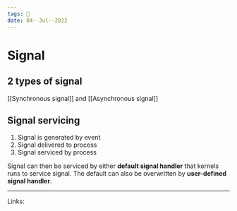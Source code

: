 ```yaml
---
tags: 🌱
date: 04--Jul--2022
---
```


# Signal

## 2 types of signal

[[Synchronous signal]] and [[Asynchronous signal]]

## Signal servicing

1. Signal is generated by event
2. Signal delivered to process
3. Signal serviced by process

Signal can then be serviced by either **default signal handler** that kernels runs to service signal. The default can also be overwritten by **user-defined signal handler**.

---
Links: 